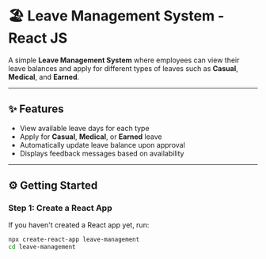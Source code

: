 # 🏖️ Leave Management System - React JS

A simple **Leave Management System** where employees can view their leave balances and apply for different types of leaves such as **Casual**, **Medical**, and **Earned**.

---

## ✨ Features

- View available leave days for each type
- Apply for **Casual**, **Medical**, or **Earned** leave
- Automatically update leave balance upon approval
- Displays feedback messages based on availability

---

## ⚙️ Getting Started

### Step 1: Create a React App

If you haven't created a React app yet, run:

```bash
npx create-react-app leave-management
cd leave-management
